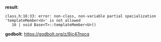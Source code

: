 **result**:
```
class.h:16:33: error: non-class, non-variable partial specialization 'templateMember<U>' is not allowed
   16 | void Base<T>::templateMember<U>()
```
**godbolt**: https://godbolt.org/z/8jc47nxcq